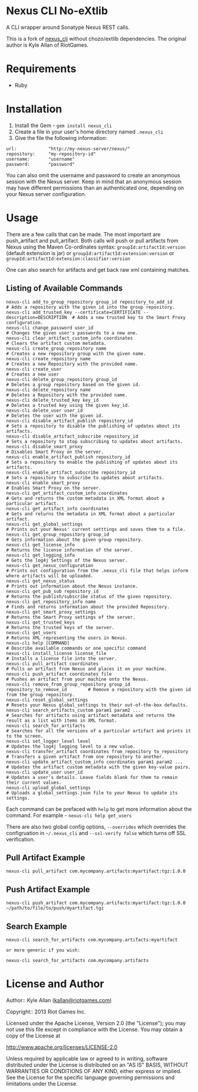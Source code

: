 # Nexus CLI No-eXtlib

A CLI wrapper around Sonatype Nexus REST calls.

This is a fork of [nexus_cli](https://github.com/RiotGamesMinions/nexus_cli) without chozo/extlib dependencies.
The original author is Kyle Allan of RiotGames.

# Requirements

* Ruby

# Installation

1. Install the Gem - `gem install nexus_cli`
2. Create a file in your user's home directory named `.nexus_cli`
3. Give the file the following information:

```
url: 			"http://my-nexus-server/nexus/"
repository:		"my-repository-id"
username: 		"username"
password: 		"password"
```

You can also omit the username and password to create an anonymous session with the Nexus server. Keep in mind that an anonymous session may have different permissions than an authenticated one, depending on your Nexus server configuration.

# Usage

There are a few calls that can be made. The most important are push\_artifact and pull\_artifact. Both calls will push or pull artifacts from Nexus using the Maven Co-ordinates syntax: `groupId:artifactId:version` (default extension is jar) or `groupId:artifactId:extension:version` or `groupId:artifactId:extension:classifier:version`

One can also search for artifacts and get back raw xml containing matches.

## Listing of Available Commands

```
nexus-cli add_to_group_repository group_id repository_to_add_id                # Adds a repository with the given id into the group repository.
nexus-cli add_trusted_key --certificate=CERTIFICATE --description=DESCRIPTION  # Adds a new trusted key to the Smart Proxy configuration.
nexus-cli change_password user_id                                              # Changes the given user's passwords to a new one.
nexus-cli clear_artifact_custom_info coordinates                               # Clears the artifact custom metadata.
nexus-cli create_group_repository name                                         # Creates a new repository group with the given name.
nexus-cli create_repository name                                               # Creates a new Repository with the provided name.
nexus-cli create_user                                                          # Creates a new user
nexus-cli delete_group_repository group_id                                     # Deletes a group repository based on the given id.
nexus-cli delete_repository name                                               # Deletes a Repository with the provided name.
nexus-cli delete_trusted_key key_id                                            # Deletes a trusted key using the given key_id.
nexus-cli delete_user user_id                                                  # Deletes the user with the given id.
nexus-cli disable_artifact_publish repository_id                               # Sets a repository to disable the publishing of updates about its artifacts.
nexus-cli disable_artifact_subscribe repository_id                             # Sets a repository to stop subscribing to updates about artifacts.
nexus-cli disable_smart_proxy                                                  # Disables Smart Proxy on the server.
nexus-cli enable_artifact_publish repository_id                                # Sets a repository to enable the publishing of updates about its artifacts.
nexus-cli enable_artifact_subscribe repository_id                              # Sets a repository to subscribe to updates about artifacts.
nexus-cli enable_smart_proxy                                                   # Enables Smart Proxy on the server.
nexus-cli get_artifact_custom_info coordinates                                 # Gets and returns the custom metadata in XML format about a particular artifact.
nexus-cli get_artifact_info coordinates                                        # Gets and returns the metadata in XML format about a particular artifact.
nexus-cli get_global_settings                                                  # Prints out your Nexus' current setttings and saves them to a file.
nexus-cli get_group_repository group_id                                        # Gets information about the given group repository.
nexus-cli get_license_info                                                     # Returns the license information of the server.
nexus-cli get_logging_info                                                     # Gets the log4j Settings of the Nexus server.
nexus-cli get_nexus_configuration                                              # Prints out configuration from the .nexus_cli file that helps inform where artifacts will be uploaded.
nexus-cli get_nexus_status                                                     # Prints out information about the Nexus instance.
nexus-cli get_pub_sub repository_id                                            # Returns the publish/subscribe status of the given repository.
nexus-cli get_repository_info name                                             # Finds and returns information about the provided Repository.
nexus-cli get_smart_proxy_settings                                             # Returns the Smart Proxy settings of the server.
nexus-cli get_trusted_keys                                                     # Returns the trusted keys of the server.
nexus-cli get_users                                                            # Returns XML representing the users in Nexus.
nexus-cli help [COMMAND]                                                       # Describe available commands or one specific command
nexus-cli install_license license_file                                         # Installs a license file into the server.
nexus-cli pull_artifact coordinates                                            # Pulls an artifact from Nexus and places it on your machine.
nexus-cli push_artifact coordinates file                                       # Pushes an artifact from your machine onto the Nexus.
nexus-cli remove_from_group_repository group_id repository_to_remove_id        # Remove a repository with the given id from the group repository.
nexus-cli reset_global_settings                                                # Resets your Nexus global_settings to their out-of-the-box defaults.
nexus-cli search_artifacts_custom param1 param2 ...                            # Searches for artifacts using artifact metadata and returns the result as a list with items in XML format.
nexus-cli search_for_artifacts                                                 # Searches for all the versions of a particular artifact and prints it to the screen.
nexus-cli set_logger_level level                                               # Updates the log4j logging level to a new value.
nexus-cli transfer_artifact coordinates from_repository to_repository          # Transfers a given artifact from one repository to another.
nexus-cli update_artifact_custom_info coordinates param1 param2 ...            # Updates the artifact custom metadata with the given key-value pairs.
nexus-cli update_user user_id                                                  # Updates a user's details. Leave fields blank for them to remain their current values.
nexus-cli upload_global_settings                                               # Uploads a global_settings.json file to your Nexus to update its settings.
```

Each command can be prefaced with `help` to get more information about the command. For example - `nexus-cli help get_users`

There are also two global config options, `--overrides` which overrides the configruation in `~/.nexus_cli` and `--ssl-verify false` which turns off SSL verification.

## Pull Artifact Example

```
nexus-cli pull_artifact com.mycompany.artifacts:myartifact:tgz:1.0.0
```

## Push Artifact Example

```
nexus-cli push_artifact com.mycompany.artifacts:myartifact:tgz:1.0.0 ~/path/to/file/to/push/myartifact.tgz
```

## Search Example

```
nexus-cli search_for_artifacts com.mycompany.artifacts:myartifact

or more generic if you wish:

nexus-cli search_for_artifacts com.mycompany.artifacts
```

# License and Author

Author:: Kyle Allan (<kallan@riotgames.com>)

Copyright:: 2013 Riot Games Inc.

Licensed under the Apache License, Version 2.0 (the "License");
you may not use this file except in compliance with the License.
You may obtain a copy of the License at

   http://www.apache.org/licenses/LICENSE-2.0

Unless required by applicable law or agreed to in writing, software
distributed under the License is distributed on an "AS IS" BASIS,
WITHOUT WARRANTIES OR CONDITIONS OF ANY KIND, either express or implied.
See the License for the specific language governing permissions and
limitations under the License.
